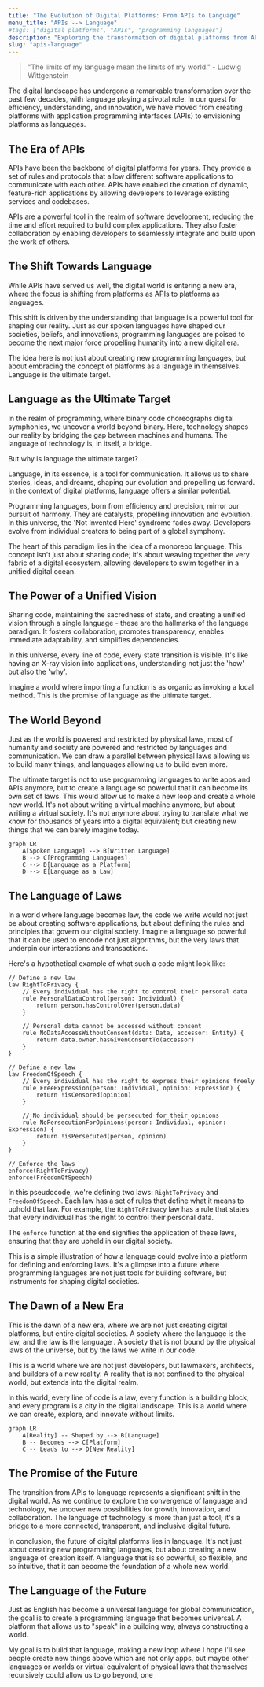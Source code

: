 ```yaml
---
title: "The Evolution of Digital Platforms: From APIs to Language"
menu_title: "APIs --> Language"
#tags: ["digital platforms", "APIs", "programming languages"]
description: "Exploring the transformation of digital platforms from APIs to languages, and the potential of language as the ultimate target for shaping our digital future."
slug: "apis-language"
---
```


> "The limits of my language mean the limits of my world." - Ludwig Wittgenstein

The digital landscape has undergone a remarkable transformation over the past few decades, with language playing a pivotal role. In our quest for efficiency, understanding, and innovation, we have moved from creating platforms with application programming interfaces (APIs) to envisioning platforms as languages.

## The Era of APIs

APIs have been the backbone of digital platforms for years. They provide a set of rules and protocols that allow different software applications to communicate with each other. APIs have enabled the creation of dynamic, feature-rich applications by allowing developers to leverage existing services and codebases.

APIs are a powerful tool in the realm of software development, reducing the time and effort required to build complex applications. They also foster collaboration by enabling developers to seamlessly integrate and build upon the work of others.

## The Shift Towards Language

While APIs have served us well, the digital world is entering a new era, where the focus is shifting from platforms as APIs to platforms as languages.

This shift is driven by the understanding that language is a powerful tool for shaping our reality. Just as our spoken languages have shaped our societies, beliefs, and innovations, programming languages are poised to become the next major force propelling humanity into a new digital era.

The idea here is not just about creating new programming languages, but about embracing the concept of platforms as a language in themselves. Language is the ultimate target.

## Language as the Ultimate Target

In the realm of programming, where binary code choreographs digital symphonies, we uncover a world beyond binary. Here, technology shapes our reality by bridging the gap between machines and humans. The language of technology is, in itself, a bridge.

But why is language the ultimate target?

Language, in its essence, is a tool for communication. It allows us to share stories, ideas, and dreams, shaping our evolution and propelling us forward. In the context of digital platforms, language offers a similar potential.

Programming languages, born from efficiency and precision, mirror our pursuit of harmony. They are catalysts, propelling innovation and evolution. In this universe, the 'Not Invented Here' syndrome fades away. Developers evolve from individual creators to being part of a global symphony.

The heart of this paradigm lies in the idea of a monorepo language. This concept isn't just about sharing code; it's about weaving together the very fabric of a digital ecosystem, allowing developers to swim together in a unified digital ocean.

## The Power of a Unified Vision

Sharing code, maintaining the sacredness of state, and creating a unified vision through a single language - these are the hallmarks of the language paradigm. It fosters collaboration, promotes transparency, enables immediate adaptability, and simplifies dependencies.

In this universe, every line of code, every state transition is visible. It's like having an X-ray vision into applications, understanding not just the 'how' but also the 'why'.

Imagine a world where importing a function is as organic as invoking a local method. This is the promise of language as the ultimate target.

## The World Beyond

Just as the world is powered and restricted by physical laws, most of humanity and society are powered and restricted by languages and communication. We can draw a parallel between physical laws allowing us to build many things, and languages allowing us to build even more.

The ultimate target is not to use programming languages to write apps and APIs anymore, but to create a language so powerful that it can become its own set of laws. This would allow us to make a new loop and create a whole new world. It's not about writing a virtual machine anymore, but about writing a virtual society. It's not anymore about trying to translate what we know for thousands of years into a digital equivalent; but creating new things that we can barely imagine today.

```mermaid
graph LR
    A[Spoken Language] --> B[Written Language]
    B --> C[Programming Languages]
    C --> D[Language as a Platform]
    D --> E[Language as a Law]
```

## The Language of Laws

In a world where language becomes law, the code we write would not just be about creating software applications, but about defining the rules and principles that govern our digital society. Imagine a language so powerful that it can be used to encode not just algorithms, but the very laws that underpin our interactions and transactions.

Here's a hypothetical example of what such a code might look like:

```pseudocode
// Define a new law
law RightToPrivacy {
    // Every individual has the right to control their personal data
    rule PersonalDataControl(person: Individual) {
        return person.hasControlOver(person.data)
    }

    // Personal data cannot be accessed without consent
    rule NoDataAccessWithoutConsent(data: Data, accessor: Entity) {
        return data.owner.hasGivenConsentTo(accessor)
    }
}

// Define a new law
law FreedomOfSpeech {
    // Every individual has the right to express their opinions freely
    rule FreeExpression(person: Individual, opinion: Expression) {
        return !isCensored(opinion)
    }

    // No individual should be persecuted for their opinions
    rule NoPersecutionForOpinions(person: Individual, opinion: Expression) {
        return !isPersecuted(person, opinion)
    }
}

// Enforce the laws
enforce(RightToPrivacy)
enforce(FreedomOfSpeech)
```

In this pseudocode, we're defining two laws: `RightToPrivacy` and `FreedomOfSpeech`. Each law has a set of rules that define what it means to uphold that law. For example, the `RightToPrivacy` law has a rule that states that every individual has the right to control their personal data.

The `enforce` function at the end signifies the application of these laws, ensuring that they are upheld in our digital society.

This is a simple illustration of how a language could evolve into a platform for defining and enforcing laws. It's a glimpse into a future where programming languages are not just tools for building software, but instruments for shaping digital societies.

## The Dawn of a New Era

This is the dawn of a new era, where we are not just creating digital platforms, but entire digital societies. A society where the language is the law, and the law is the language . A society that is not bound by the physical laws of the universe, but by the laws we write in our code.

This is a world where we are not just developers, but lawmakers, architects, and builders of a new reality. A reality that is not confined to the physical world, but extends into the digital realm.

In this world, every line of code is a law, every function is a building block, and every program is a city in the digital landscape. This is a world where we can create, explore, and innovate without limits.

```mermaid
graph LR
    A[Reality] -- Shaped by --> B[Language]
    B -- Becomes --> C[Platform]
    C -- Leads to --> D[New Reality]
```

## The Promise of the Future

The transition from APIs to language represents a significant shift in the digital world. As we continue to explore the convergence of language and technology, we uncover new possibilities for growth, innovation, and collaboration. The language of technology is more than just a tool; it's a bridge to a more connected, transparent, and inclusive digital future.

In conclusion, the future of digital platforms lies in language. It's not just about creating new programming languages, but about creating a new language of creation itself. A language that is so powerful, so flexible, and so intuitive, that it can become the foundation of a whole new world.

## The Language of the Future

Just as English has become a universal language for global communication, the goal is to create a programming language that becomes universal. A platform that allows us to "speak" in a building way, always constructing a world.

My goal is to build that language, making a new loop where I hope I'll see people create new things above which are not only apps, but maybe other languages or worlds or virtual equivalent of physical laws that themselves recursively could allow us to go beyond, one
